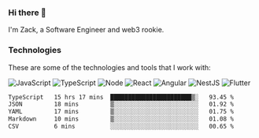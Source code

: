### Hi there 👋
I'm Zack, a Software Engineer and web3 rookie.

### Technologies
These are some of the technologies and tools that I work with:

![JavaScript](https://img.shields.io/badge/JavaScript-323330.svg?logo=javascript&logoColor=F7DF1E) 
![TypeScript](https://img.shields.io/badge/TypeScript-007ACC.svg?logo=typescript&logoColor=white) 
![Node](https://img.shields.io/badge/Node.js-43853D.svg?logo=node.js&logoColor=white)
![React](https://img.shields.io/badge/React-20232a.svg?logo=react&logoColor=61DAFB) 
![Angular](https://img.shields.io/badge/Angular-E23237.svg?logo=angularjs&logoColor=white)
![NestJS](https://img.shields.io/badge/NestJS-E0234E?logo=nestjs&logoColor=white)
![Flutter](https://img.shields.io/badge/Flutter-02569B.svg?logo=flutter&logoColor=white)

<!--START_SECTION:waka-->

```txt
TypeScript   15 hrs 17 mins  ███████████████████████▒░   93.45 %
JSON         18 mins         ▒░░░░░░░░░░░░░░░░░░░░░░░░   01.92 %
YAML         17 mins         ▒░░░░░░░░░░░░░░░░░░░░░░░░   01.75 %
Markdown     10 mins         ▒░░░░░░░░░░░░░░░░░░░░░░░░   01.08 %
CSV          6 mins          ░░░░░░░░░░░░░░░░░░░░░░░░░   00.65 %
```

<!--END_SECTION:waka-->
